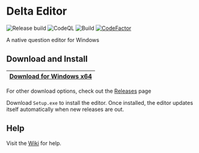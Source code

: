 # Delta Editor

![Release build](https://github.com/hlysine/DeltaEditor/workflows/Release%20build/badge.svg)
![CodeQL](https://github.com/hlysine/DeltaEditor/workflows/CodeQL/badge.svg)
![Build](https://github.com/hlysine/DeltaEditor/workflows/Build/badge.svg)
[![CodeFactor](https://www.codefactor.io/repository/github/hlysine/DeltaEditor/badge)](https://www.codefactor.io/repository/github/hlysine/DeltaEditor)

A native question editor for Windows

## Download and Install

| [Download for Windows x64](https://github.com/hlysine/DeltaEditor/releases/latest/download/Setup.exe) |
| ----------------------------------------------------------------------------------------------------- |

For other download options, check out the [Releases](https://github.com/hlysine/DeltaEditor/releases/latest) page

Download `Setup.exe` to install the editor. Once installed, the editor updates itself automatically when new releases
are out.

## Help

Visit the [Wiki](https://github.com/hlysine/DeltaEditor/wiki) for help.
